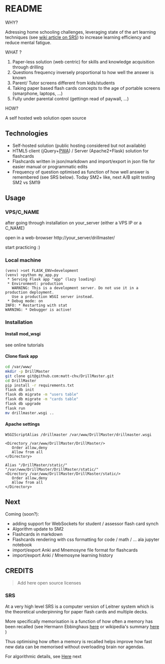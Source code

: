 # README

WHY?

Adressing home schooling challenges, leveraging state of the art learning techniques 
(see [wiki article on SRS](https://en.wikipedia.org/wiki/Spaced_repetition)) to increase learning efficiency and reduce mental fatigue.

WHAT ?

1. Paper-less solution (web centric) for skills and knowledge acquisition through drilling 
2. Questions frequency inversely proportional to how well the answer is known
3. Parent/ Tutor screens different from kids/students
4. Taking paper based flash cards concepts to the age of portable screens (smarphone, laptops, ...)
5. Fully under parental control (gettingn read of paywall, ...)

HOW?

A self hosted web solution open source

## Technologies

* Self-hosted solution (public hosting considered but not available)
* HTML5 client (jQuery+[PWA](https://en.wikipedia.org/wiki/Progressive_web_application)) / Server (Apache2+Flask) solution for flashcards 
* Flashcards written in json/markdown and import/export in json file for easier manual or programmatic edits
* Frequency of question optimised as function of how well answer is remembered (see SRS below). Today SM2+ like, next A/B split testing SM2 vs SM19

## Usage

### VPS/C_NAME
after going through installation on your_server (either a VPS IP or a C_NAME)

open in a web-browser http://your_server/drillmaster/

start practicing :)

### Local machine

```
(venv) >set FLASK_ENV=development
(venv) >python my_app.py
 * Serving Flask app "app" (lazy loading)
 * Environment: production
   WARNING: This is a development server. Do not use it in a production deployment.
   Use a production WSGI server instead.
 * Debug mode: on
INFO: * Restarting with stat
WARNING: * Debugger is active!
```

### Installation

#### Install mod_wsgi
see online tutorials

#### Clone flask app 

```bash
cd /var/www/
mkdir -p DrillMaster
git clone git@github.com:matt-chv/DrillMaster.git
cd DrillMaster
pip install -r requirements.txt
flask db init
flask db migrate -m "users table"
flask db migrate -m "cards table"
flask db upgrade
flask run
mv drillmaster.wsgi ..
```

#### Apache settings

```wsgi
WSGIScriptAlias /drillmaster /var/www/DrillMaster/drillmaster.wsgi

<Directory /var/www/DrillMaster/DrillMaster/>
   Order allow,deny
   Allow from all
</Directory>

Alias "/DrillMaster/static/" "/var/www/DrillMaster/DrillMaster/static/"
<Directory /var/www/DrillMaster/DrillMaster/static/>
   Order allow,deny
   Allow from all
</Directory>
```

## Next

Coming (soon?):
* adding support for WebSockets for student / assessor flash card synch
* Algorithm update to SM2
* Flashcards in markdown
* Flashcards rendering with css formatting for code / math / ... ala jupyter notebook
* import/export Anki and Mnemosyne file format for flashcards
* import/export Anki / Mnemosyne learning history

## CREDITS

> Add here open source licenses

### SRS

At a very high level SRS is a computer version of Leitner system which is the theoretical underpinning for paper flash cards and multiple decks.

More specifically memorisation is a function of how often a memory has been recalled (see Hermann Ebbinghaus [here](http://www.deutschestextarchiv.de/book/view/ebbinghaus_gedaechtnis_1885?p=67) or wikipedia's summary [here](https://en.wikipedia.org/wiki/Hermann_Ebbinghaus) )


Thus optimising how often a memory is recalled helps improve how fast new data can be memorised without overloading brain nor agendas.

For algorithmic details, see [Here](http://www.blueraja.com/blog/477/a-better-spaced-repetition-learning-algorithm-sm2) next

